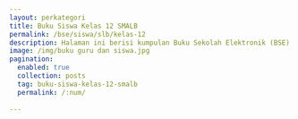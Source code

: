 ```yaml
---
layout: perkategori
title: Buku Siswa Kelas 12 SMALB
permalink: /bse/siswa/slb/kelas-12
description: Halaman ini berisi kumpulan Buku Sekolah Elektronik (BSE) Buku Siswa Satuan Pendidikan SMALB Kelas 12.
image: /img/buku guru dan siswa.jpg
pagination: 
  enabled: true
  collection: posts
  tag: buku-siswa-kelas-12-smalb
  permalink: /:num/
  
---
```

